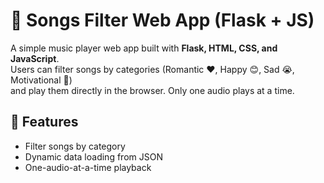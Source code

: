 # 🎵 Songs Filter Web App (Flask + JS)

A simple music player web app built with **Flask, HTML, CSS, and JavaScript**.  
Users can filter songs by categories (Romantic ❤️, Happy 😊, Sad 😭, Motivational 💪)  
and play them directly in the browser. Only one audio plays at a time.

## 🚀 Features
- Filter songs by category
- Dynamic data loading from JSON
- One-audio-at-a-time playback